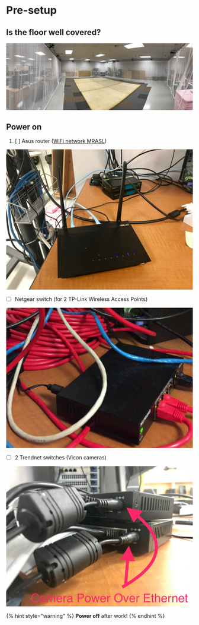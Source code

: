 # Pre-setup

## Is the floor well covered?

![Undesired reflecting surfaces are your \#1 enemy while using the Vicon system!](../.gitbook/assets/voliere.jpg)

## Power on

1. [ ] Asus router \([WiFi network MRASL](https://mrasl.gitbooks.io/documentation/content/Equipment/Networking/LAN.html)\)

![](../.gitbook/assets/asus_router_front.jpg)

* [ ] Netgear switch \(for 2 TP-Link Wireless Access Points\)

![](../.gitbook/assets/netgear-switch_4_3.jpg)

* [ ] 2 Trendnet switches \(Vicon cameras\)

![](../.gitbook/assets/poe_switches_back.jpg)

{% hint style="warning" %}
**Power off** after work!
{% endhint %}

